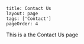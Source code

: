 ```
title: Contact Us
layout: page
tags: ['Contact']
pageOrder: 4
```

This is a the Contact Us page